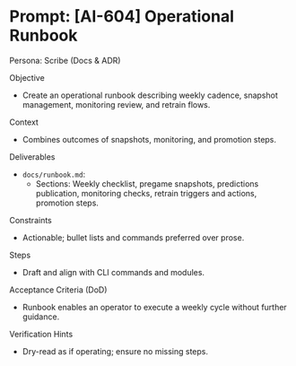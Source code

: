 # Prompt: [AI-604] Operational Runbook

Persona: Scribe (Docs & ADR)

Objective
- Create an operational runbook describing weekly cadence, snapshot management, monitoring review, and retrain flows.

Context
- Combines outcomes of snapshots, monitoring, and promotion steps.

Deliverables
- `docs/runbook.md`:
  - Sections: Weekly checklist, pregame snapshots, predictions publication, monitoring checks, retrain triggers and actions, promotion steps.

Constraints
- Actionable; bullet lists and commands preferred over prose.

Steps
- Draft and align with CLI commands and modules.

Acceptance Criteria (DoD)
- Runbook enables an operator to execute a weekly cycle without further guidance.

Verification Hints
- Dry-read as if operating; ensure no missing steps.

